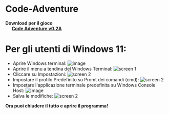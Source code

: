 # Code-Adventure
<p><b>Download per il gioco<br/>
&nbsp  &nbsp  &nbsp  <a href="https://github.com/albertomostarda/Code-Adventure/releases/download/v0.2-alpha/Code_Adv_0.2A.exe">Code Adventure v0.2A</a></b></p>

# Per gli utenti di Windows 11:
- Aprire Windows terminal:
  ![image](https://github.com/albertomostarda/Code-Adventure/assets/167896436/4eab1d2c-3b7d-4830-90a3-dc07bc939939)
- Aprire il menu a tendina del Windows Terminal:
  ![screen 1](https://github.com/albertomostarda/Code-Adventure/assets/167896436/a0502bf2-abb8-4e1b-afc8-8fc28d6c2500)
- Cliccare su Impostazioni:
  ![screen 2](https://github.com/albertomostarda/Code-Adventure/assets/167896436/fd84b959-e8eb-49a6-bf03-a1927c99a5d0)
- Impostare il profilo Predefinito su Promt dei comandi (cmd):
  ![screen 2](https://github.com/albertomostarda/Code-Adventure/assets/167896436/b956e0eb-9f17-4382-b975-392aa89af864)
- Impostare l'applicazione terminale predefinita su Windows Console Host:
    ![image](https://github.com/albertomostarda/Code-Adventure/assets/167896436/a92c3ffb-1d2f-458f-9ce7-1e1343f23b3c)
- Salva le modifiche:
  ![screen 2](https://github.com/albertomostarda/Code-Adventure/assets/167896436/01824a14-9f59-4891-87a2-9087a4523401)

**Ora puoi chiudere il tutto e aprire il programma!**
